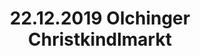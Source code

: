 ---
layout: photo_set
title: 22.12.2019 Olchinger Christkindlmarkt
description: "Fotos vom 22.12.2019 Olchinger Christkindlmarkt."

photos:
    set: 2019/olching/olching
    size: 15
---